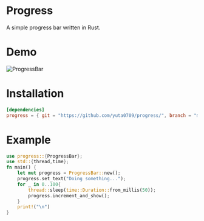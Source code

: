 # Progress
A simple progress bar written in Rust.
# Demo
![ProgressBar](https://user-images.githubusercontent.com/58354812/104094954-73d95000-52d7-11eb-80b6-9a8dfdda7001.png)
# Installation
```toml
[dependencies]
progress = { git = "https://github.com/yuta0709/progress/", branch = "main"}
```
# Example
```rust
use progress::{ProgressBar};
use std::{thread,time};
fn main() {
    let mut progress = ProgressBar::new();
    progress.set_text("Doing something...");
    for _ in 0..100{
        thread::sleep(time::Duration::from_millis(50));
        progress.increment_and_show();
    }
    print!("\n")
}
```

